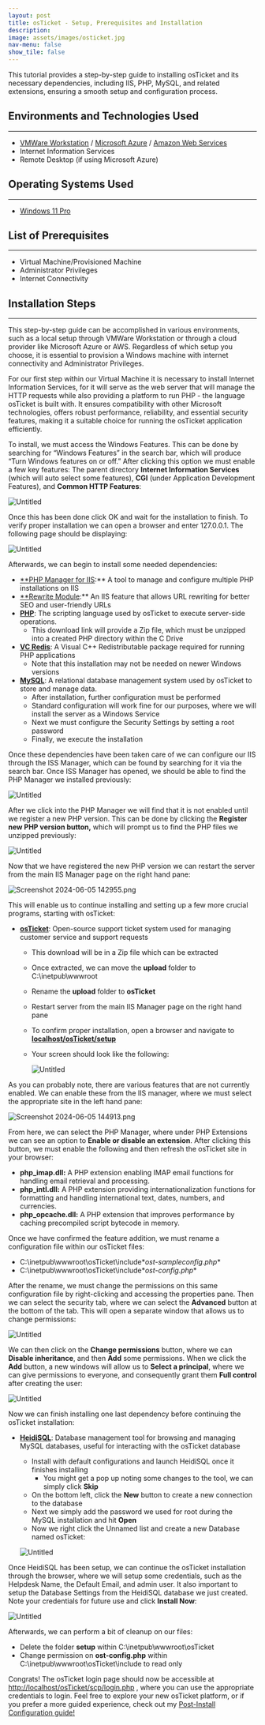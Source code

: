```yaml
---
layout: post
title: osTicket - Setup, Prerequisites and Installation
description: 
image: assets/images/osticket.jpg
nav-menu: false
show_tile: false
---
```


This tutorial provides a step-by-step guide to installing osTicket and its necessary dependencies, including IIS, PHP, MySQL, and related extensions, ensuring a smooth setup and configuration process.

## Environments and Technologies Used

---

- [VMWare Workstation](https://www.vmware.com/content/vmware/vmware-published-sites/us/products/workstation-player/workstation-player-evaluation.html.html.html) / [Microsoft Azure](https://azure.microsoft.com/en-us/free) / [Amazon Web Services](https://aws.amazon.com/)
- Internet Information Services
- Remote Desktop (if using Microsoft Azure)

## Operating Systems Used

---

- [Windows 11 Pro](https://www.microsoft.com/software-download/windows11)

## List of Prerequisites

---

- Virtual Machine/Provisioned Machine
- Administrator Privileges
- Internet Connectivity

## Installation Steps

---

This step-by-step guide can be accomplished in various environments, such as a local setup through VMWare Workstation or through a cloud provider like Microsoft Azure or AWS. Regardless of which setup you choose, it is essential to provision a Windows machine with internet connectivity and Administrator Privileges. 

For our first step within our Virtual Machine it is necessary to install Internet Information Services, for it will serve as the web server that will manage the HTTP requests while also providing a platform to run PHP - the language osTicket is built with. It ensures compatibility with other Microsoft technologies, offers robust performance, reliability, and essential security features, making it a suitable choice for running the osTicket application efficiently.

To install, we must access the Windows Features. This can be done by searching for “Windows Features” in the search bar, which will produce “Turn Windows features on or off.” After clicking this option we must enable a few key features: The parent directory **Internet Information Services** (which will auto select some features), **CGI** (under Application Development Features), and **Common HTTP Features**: 

![Untitled](osTicket%20-%20Setup,%20Prerequisites%20and%20Installation%20723921867d5f49a6b8e061f3a5b5012b/Untitled.png)

Once this has been done click OK and wait for the installation to finish. To verify proper installation we can open a browser and enter 127.0.0.1. The following page should be displaying:  

![Untitled](osTicket%20-%20Setup,%20Prerequisites%20and%20Installation%20723921867d5f49a6b8e061f3a5b5012b/Untitled%201.png)

Afterwards, we can begin to install some needed dependencies: 

- [**PHP Manager for IIS](https://drive.google.com/file/d/1RHsNd4eWIOwaNpj3JW4vzzmzNUH86wY_/view):** A tool to manage and configure multiple PHP installations on IIS
- [**Rewrite Module](https://drive.google.com/file/d/1tIK9GZBKj1JyUP87eewxgdNqn9pZmVmY/view):** An IIS feature that allows URL rewriting for better SEO and user-friendly URLs
- [**PHP**](https://drive.google.com/file/d/1snNMtLdCOpMtkCyD4mvl9yOOmvVIp9fP/view): The scripting language used by osTicket to execute server-side operations.
    - This download link will provide a Zip file, which must be unzipped into a created PHP directory within the C Drive
- [**VC Redis**](https://drive.google.com/file/d/1s1OsGF3-ioO0_9LYizPRiVuIkb3lFJgH/view): A Visual C++ Redistributable package required for running PHP applications
    - Note that this installation may not be needed on newer Windows versions
- [**MySQL**](https://drive.google.com/file/d/1_OWh9p7VQLcrB0q_V7qT8yHl0xo5gv7z/view): A relational database management system used by osTicket to store and manage data.
    - After installation, further configuration must be performed
    - Standard configuration will work fine for our purposes, where we will install the server as a Windows Service
    - Next we must configure the Security Settings by setting a root password
    - Finally, we execute the installation

Once these dependencies have been taken care of we can configure our IIS through the ISS Manager, which can be found by searching for it via the search bar. Once ISS Manager has opened, we should be able to find the PHP Manager we installed previously: 

![Untitled](osTicket%20-%20Setup,%20Prerequisites%20and%20Installation%20723921867d5f49a6b8e061f3a5b5012b/Untitled%202.png)

After we click into the PHP Manager we will find that it is not enabled until we register a new PHP version. This can be done by clicking the **Register new PHP version button,** which will prompt us to find the PHP files we unzipped previously: 

![Untitled](osTicket%20-%20Setup,%20Prerequisites%20and%20Installation%20723921867d5f49a6b8e061f3a5b5012b/Untitled%203.png)

Now that we have registered the new PHP version we can restart the server from the main IIS Manager page on the right hand pane: 

![Screenshot 2024-06-05 142955.png](osTicket%20-%20Setup,%20Prerequisites%20and%20Installation%20723921867d5f49a6b8e061f3a5b5012b/Screenshot_2024-06-05_142955.png)

This will enable us to continue installing and setting up a few more crucial programs, starting with osTicket:

- [**osTicket**](https://drive.google.com/drive/folders/1APMfNyfNzcxZC6EzdaNfdZsUwxWYChf6): Open-source support ticket system used for managing customer service and support requests
    - This download will be in a Zip file which can be extracted
    - Once extracted, we can move the **upload** folder to C:\\inetpub\\wwwroot
    - Rename the **upload** folder to **osTicket**
    - Restart server from the main IIS Manager page on the right hand pane
    - To confirm proper installation, open a browser and navigate to [**localhost/osTicket/setup**](http://localhost/osTicket/setup)
    - Your screen should look like the following:
        
        ![Untitled](osTicket%20-%20Setup,%20Prerequisites%20and%20Installation%20723921867d5f49a6b8e061f3a5b5012b/Untitled%204.png)
        
    

As you can probably note, there are various features that are not currently enabled. We can enable these from the IIS manager, where we must select the appropriate site in the left hand pane:

![Screenshot 2024-06-05 144913.png](osTicket%20-%20Setup,%20Prerequisites%20and%20Installation%20723921867d5f49a6b8e061f3a5b5012b/Screenshot_2024-06-05_144913.png)

From here, we can select the PHP Manager, where under PHP Extensions we can see an option to **Enable or disable an extension**. After clicking this button, we must enable the following and then refresh the osTicket site in your browser:

- **php_imap.dll:** A PHP extension enabling IMAP email functions for handling email retrieval and processing.
- **php_intl.dll:** A PHP extension providing internationalization functions for formatting and handling international text, dates, numbers, and currencies.
- **php_opcache.dll:** A PHP extension that improves performance by caching precompiled script bytecode in memory.

Once we have confirmed the feature addition, we must rename a configuration file within our osTicket files:

- C:\inetpub\wwwroot\osTicket\include\**ost-sampleconfig.php**
- C:\inetpub\wwwroot\osTicket\include\**ost-config.php**

After the rename, we must change the permissions on this same configuration file by right-clicking and accessing the properties pane. Then we can select the security tab, where we can select the **Advanced** button at the bottom of the tab. This will open a separate window that allows us to change permissions: 

![Untitled](osTicket%20-%20Setup,%20Prerequisites%20and%20Installation%20723921867d5f49a6b8e061f3a5b5012b/Untitled%205.png)

We can then click on the **Change permissions** button, where we can **Disable inheritance**, and then **Add** some permissions. When we click the **Add** button, a new windows will allow us to **Select a principal**, where we can give permissions to everyone, and consequently grant them **Full control** after creating the user: 

![Untitled](osTicket%20-%20Setup,%20Prerequisites%20and%20Installation%20723921867d5f49a6b8e061f3a5b5012b/Untitled%206.png)

Now we can finish installing one last dependency before continuing the osTicket installation: 

- [**HeidiSQL**](https://www.heidisql.com/installers/HeidiSQL_12.3.0.6589_Setup.exe): Database management tool for browsing and managing MySQL databases, useful for interacting with the osTicket database
    - Install with default configurations and launch HeidiSQL once it finishes installing
        - You might get a pop up noting some changes to the tool, we can simply click **Skip**
    - On the bottom left, click the **New** button to create a new connection to the database
    - Next we simply add the password we used for root during the MySQL installation and hit **Open**
    - Now we right click the Unnamed list and create a new Database named osTicket:
    
    ![Untitled](osTicket%20-%20Setup,%20Prerequisites%20and%20Installation%20723921867d5f49a6b8e061f3a5b5012b/Untitled%207.png)
    

Once HeidiSQL has been setup, we can continue the osTicket installation through the browser, where we will setup some credentials, such as the Helpdesk Name, the Default Email, and admin user. It also important to setup the Database Settings from the HeidiSQL database we just created. Note your credentials for future use and click **Install Now**: 

![Untitled](osTicket%20-%20Setup,%20Prerequisites%20and%20Installation%20723921867d5f49a6b8e061f3a5b5012b/Untitled%208.png)

Afterwards, we can perform a bit of cleanup on our files:

- Delete the folder **setup** within C:\inetpub\wwwroot\osTicket
- Change permission on **ost-config.php** within C:\inetpub\wwwroot\osTicket\include to read only

Congrats! The osTicket login page should now be accessible at [http://localhost/osTicket/scp/login.php](http://localhost/osTicket/scp/login.php) , where you can use the appropriate credentials to login. Feel free to explore your new osTicket platform, or if you prefer a more guided experience, check out my [Post-Install Configuration guide!](https://randyramirez95.github.io/project1-2.html)
